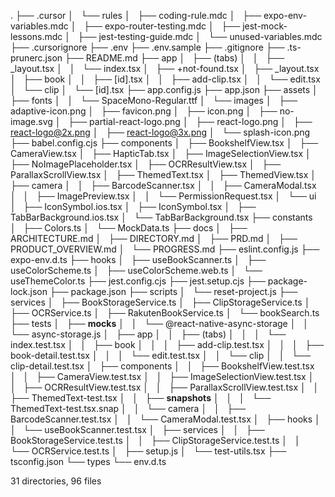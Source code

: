 .
├── .cursor
│   └── rules
│       ├── coding-rule.mdc
│       ├── expo-env-variables.mdc
│       ├── expo-router-testing.mdc
│       ├── jest-mock-lessons.mdc
│       ├── jest-testing-guide.mdc
│       └── unused-variables.mdc
├── .cursorignore
├── .env
├── .env.sample
├── .gitignore
├── .ts-prunerc.json
├── README.md
├── app
│   ├── (tabs)
│   │   ├── _layout.tsx
│   │   └── index.tsx
│   ├── +not-found.tsx
│   ├── _layout.tsx
│   ├── book
│   │   ├── [id].tsx
│   │   ├── add-clip.tsx
│   │   └── edit.tsx
│   └── clip
│       └── [id].tsx
├── app.config.js
├── app.json
├── assets
│   ├── fonts
│   │   └── SpaceMono-Regular.ttf
│   └── images
│       ├── adaptive-icon.png
│       ├── favicon.png
│       ├── icon.png
│       ├── no-image.svg
│       ├── partial-react-logo.png
│       ├── react-logo.png
│       ├── react-logo@2x.png
│       ├── react-logo@3x.png
│       └── splash-icon.png
├── babel.config.cjs
├── components
│   ├── BookshelfView.tsx
│   ├── CameraView.tsx
│   ├── HapticTab.tsx
│   ├── ImageSelectionView.tsx
│   ├── NoImagePlaceholder.tsx
│   ├── OCRResultView.tsx
│   ├── ParallaxScrollView.tsx
│   ├── ThemedText.tsx
│   ├── ThemedView.tsx
│   ├── camera
│   │   ├── BarcodeScanner.tsx
│   │   ├── CameraModal.tsx
│   │   ├── ImagePreview.tsx
│   │   └── PermissionRequest.tsx
│   └── ui
│       ├── IconSymbol.ios.tsx
│       ├── IconSymbol.tsx
│       ├── TabBarBackground.ios.tsx
│       └── TabBarBackground.tsx
├── constants
│   ├── Colors.ts
│   └── MockData.ts
├── docs
│   ├── ARCHITECTURE.md
│   ├── DIRECTORY.md
│   ├── PRD.md
│   ├── PRODUCT_OVERVIEW.md
│   └── PROGRESS.md
├── eslint.config.js
├── expo-env.d.ts
├── hooks
│   ├── useBookScanner.ts
│   ├── useColorScheme.ts
│   ├── useColorScheme.web.ts
│   └── useThemeColor.ts
├── jest.config.cjs
├── jest.setup.cjs
├── package-lock.json
├── package.json
├── scripts
│   └── reset-project.js
├── services
│   ├── BookStorageService.ts
│   ├── ClipStorageService.ts
│   ├── OCRService.ts
│   ├── RakutenBookService.ts
│   └── bookSearch.ts
├── tests
│   ├── __mocks__
│   │   └── @react-native-async-storage
│   │       └── async-storage.js
│   ├── app
│   │   ├── (tabs)
│   │   │   └── index.test.tsx
│   │   ├── book
│   │   │   ├── add-clip.test.tsx
│   │   │   ├── book-detail.test.tsx
│   │   │   └── edit.test.tsx
│   │   └── clip
│   │       └── clip-detail.test.tsx
│   ├── components
│   │   ├── BookshelfView.test.tsx
│   │   ├── CameraView.test.tsx
│   │   ├── ImageSelectionView.test.tsx
│   │   ├── OCRResultView.test.tsx
│   │   ├── ParallaxScrollView.test.tsx
│   │   ├── ThemedText-test.tsx
│   │   ├── __snapshots__
│   │   │   └── ThemedText-test.tsx.snap
│   │   └── camera
│   │       ├── BarcodeScanner.test.tsx
│   │       └── CameraModal.test.tsx
│   ├── hooks
│   │   └── useBookScanner.test.tsx
│   ├── services
│   │   ├── BookStorageService.test.ts
│   │   ├── ClipStorageService.test.ts
│   │   └── OCRService.test.ts
│   ├── setup.js
│   └── test-utils.tsx
├── tsconfig.json
└── types
    └── env.d.ts

31 directories, 96 files
